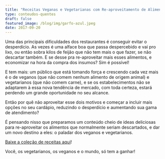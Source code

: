 ```yaml
---
title: "Receitas Veganas e Vegetarianas com Re-aproveitamento de Alimentos"
type: conteudos-quentes
draft: false
featured_image: /blog/img/garfo-azul.jpeg
date: 2017-09-20
---
```


Uma das principais dificuldades dos restaurantes é conseguir evitar o desperdício. As vezes é uma alface boa que passa despercebido e vai pro lixo, ou então sobra kilos de feijão que não tem mais o que fazer, se não descartar também. E se desse pra re-aproveitar mais esses alimentos, e economizar na hora da compra dos insumos? Sim é possível!

E tem mais: um público que está tomando força e crescendo cada vez mais é o de veganos (que não comem nenhum alimento de origem animal) e vegetarianos (que não comem carne), e se os estabelecimentos não se adaptarem à essa nova tendência de mercado, com toda certeza, estará perdendo um grande oportunidade no seu alcance.

Então por quê não aproveitar esse dois motivos e começar a incluir mais opções no seu cardápio, reduzindo o desperdício e aumentando sua gama de atendimento?

É pensando nisso que preparamos um conteúdo cheio de ideas deliciosas para re-aproveitar os alimentos que normalmente seriam descartados, e dar um novo destino a eles: o paladar dos veganos e vegetarianos.

[Baixe a coleção de receitas aqui](http://nhoquedafortuna.com/receitas-veganas)!

Você, os vegetarianos, os veganos e o mundo, só tem a ganhar!
